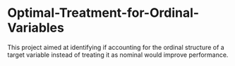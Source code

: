 # Optimal-Treatment-for-Ordinal-Variables
This project aimed at identifying if accounting for the ordinal structure of a target variable instead of treating it as nominal would improve performance. 

